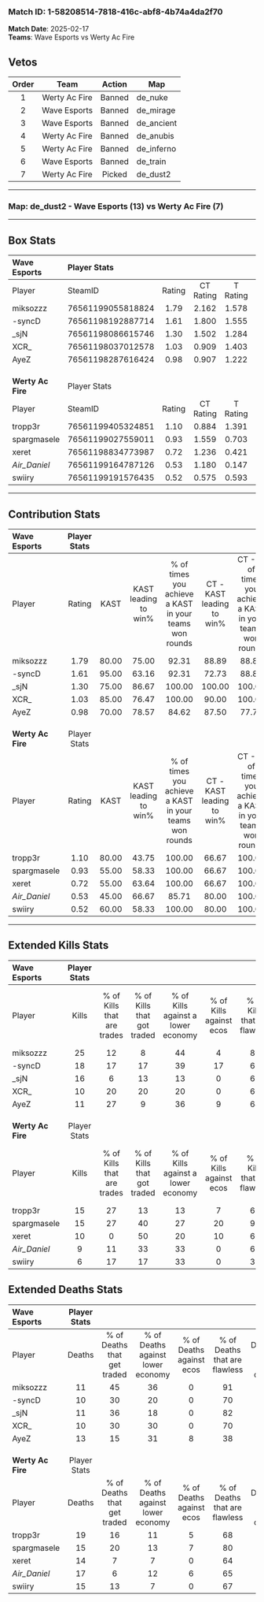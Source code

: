### Match ID: 1-58208514-7818-416c-abf8-4b74a4da2f70  
**Match Date**: 2025-02-17  
**Teams**: Wave Esports vs Werty Ac Fire  

## Vetos  

| Order | Team | Action | Map |
| :---: | :--: | :----: | --- |
| 1 | Werty Ac Fire | Banned | de_nuke |
| 2 | Wave Esports | Banned | de_mirage |
| 3 | Wave Esports | Banned | de_ancient |
| 4 | Werty Ac Fire | Banned | de_anubis |
| 5 | Werty Ac Fire | Banned | de_inferno |
| 6 | Wave Esports | Banned | de_train |
| 7 | Werty Ac Fire | Picked | de_dust2 |

---  

### **Map**: de_dust2 - Wave Esports (13) vs Werty Ac Fire (7)  
---  

## Box Stats  

| **Wave Esports**  | Player Stats      |        |           |          |       |       |       |         |        |      |     |
| :- | :- | :-: | :-: | :-: | :-: | :-: | :-: | :-: | :-: | :-: | :-: |
| Player            | SteamID           | Rating | CT Rating | T Rating | KAST  |  ADR  | Kills | Assists | Deaths | K/D  | HS% |
| miksozzz          | 76561199055818824 |  1.79  |   2.162   |  1.578   | 80.00 | 111.6 |  25   |    1    |   11   | 2.27 | 36  |
| -syncD            | 76561198192887714 |  1.61  |   1.800   |  1.555   | 95.00 | 96.7  |  18   |    7    |   10   | 1.80 | 61  |
| _sjN              | 76561198086615746 |  1.30  |   1.502   |  1.284   | 75.00 | 87.5  |  16   |    3    |   11   | 1.45 | 75  |
| XCR_              | 76561198037012578 |  1.03  |   0.909   |  1.403   | 85.00 | 51.2  |  10   |    3    |   10   | 1.00 | 70  |
| AyeZ              | 76561198287616424 |  0.98  |   0.907   |  1.222   | 70.00 | 76.9  |  11   |    6    |   13   | 0.85 | 45  |
|                   |                   |        |           |          |       |       |       |         |        |      |     |
|                   |                   |        |           |          |       |       |       |         |        |      |     |
|                   |                   |        |           |          |       |       |       |         |        |      |     |
| **Werty Ac Fire** | Player Stats      |        |           |          |       |       |       |         |        |      |     |
| Player            | SteamID           | Rating | CT Rating | T Rating | KAST  |  ADR  | Kills | Assists | Deaths | K/D  | HS% |
| tropp3r           | 76561199405324851 |  1.10  |   0.884   |  1.391   | 80.00 | 88.3  |  15   |    7    |   19   | 0.79 | 86  |
| spargmasele       | 76561199027559011 |  0.93  |   1.559   |  0.703   | 55.00 | 68.0  |  15   |    0    |   15   | 1.00 | 46  |
| xeret             | 76561198834773987 |  0.72  |   1.236   |  0.421   | 55.00 | 57.2  |  10   |    3    |   14   | 0.71 | 70  |
| _Air_Daniel_      | 76561199164787126 |  0.53  |   1.180   |  0.147   | 45.00 | 53.2  |   9   |    7    |   17   | 0.53 | 33  |
| swiiry            | 76561199191576435 |  0.52  |   0.575   |  0.593   | 60.00 | 44.0  |   6   |    5    |   15   | 0.40 | 50  |
---  

## Contribution Stats  

| **Wave Esports**  | Player Stats |       |                      |                                                        |                           |                                                             |                          |                                                            |
| :- | :-: | :-: | :-: | :-: | :-: | :-: | :-: | :-: |
| Player            |    Rating    | KAST  | KAST leading to win% | % of times you achieve a KAST in your teams won rounds | CT - KAST leading to win% | CT - % of times you achieve a KAST in your teams won rounds | T - KAST leading to win% | T - % of times you achieve a KAST in your teams won rounds |
| miksozzz          |     1.79     | 80.00 |        75.00         |                         92.31                          |           88.89           |                            88.89                            |          57.14           |                           100.00                           |
| -syncD            |     1.61     | 95.00 |        63.16         |                         92.31                          |           72.73           |                            88.89                            |          50.00           |                           100.00                           |
| _sjN              |     1.30     | 75.00 |        86.67         |                         100.00                         |          100.00           |                           100.00                            |          66.67           |                           100.00                           |
| XCR_              |     1.03     | 85.00 |        76.47         |                         100.00                         |           90.00           |                           100.00                            |          57.14           |                           100.00                           |
| AyeZ              |     0.98     | 70.00 |        78.57         |                         84.62                          |           87.50           |                            77.78                            |          66.67           |                           100.00                           |
|                   |              |       |                      |                                                        |                           |                                                             |                          |                                                            |
|                   |              |       |                      |                                                        |                           |                                                             |                          |                                                            |
|                   |              |       |                      |                                                        |                           |                                                             |                          |                                                            |
| **Werty Ac Fire** | Player Stats |       |                      |                                                        |                           |                                                             |                          |                                                            |
| Player            |    Rating    | KAST  | KAST leading to win% | % of times you achieve a KAST in your teams won rounds | CT - KAST leading to win% | CT - % of times you achieve a KAST in your teams won rounds | T - KAST leading to win% | T - % of times you achieve a KAST in your teams won rounds |
| tropp3r           |     1.10     | 80.00 |        43.75         |                         100.00                         |           66.67           |                           100.00                            |          30.00           |                           100.00                           |
| spargmasele       |     0.93     | 55.00 |        58.33         |                         100.00                         |           66.67           |                           100.00                            |          50.00           |                           100.00                           |
| xeret             |     0.72     | 55.00 |        63.64         |                         100.00                         |           66.67           |                           100.00                            |          60.00           |                           100.00                           |
| _Air_Daniel_      |     0.53     | 45.00 |        66.67         |                         85.71                          |           80.00           |                           100.00                            |          50.00           |                           66.67                            |
| swiiry            |     0.52     | 60.00 |        58.33         |                         100.00                         |           80.00           |                           100.00                            |          42.86           |                           100.00                           |
---  

## Extended Kills Stats  

| **Wave Esports**  | Player Stats |                            |                            |                                    |                         |                              |                                 |                                       |                    |           |
| :- | :-: | :-: | :-: | :-: | :-: | :-: | :-: | :-: | :-: | :-: |
| Player            |    Kills     | % of Kills that are trades | % of Kills that got traded | % of Kills against a lower economy | % of Kills against ecos | % of Kills that are flawless | % of Kills that are close duels | % of Kills that are assisted by flash | Pistol Round Kills | AWP Kills |
| miksozzz          |      25      |             12             |             8              |                 44                 |            4            |              80              |                0                |                   4                   |         18         |     1     |
| -syncD            |      18      |             17             |             17             |                 39                 |           17            |              67              |               11                |                   0                   |         0          |     1     |
| _sjN              |      16      |             6              |             13             |                 13                 |            0            |              63              |                6                |                   6                   |         0          |     5     |
| XCR_              |      10      |             20             |             20             |                 20                 |            0            |              60              |                0                |                   0                   |         0          |     3     |
| AyeZ              |      11      |             27             |             9              |                 36                 |            9            |              64              |               18                |                   0                   |         0          |     0     |
|                   |              |                            |                            |                                    |                         |                              |                                 |                                       |                    |           |
|                   |              |                            |                            |                                    |                         |                              |                                 |                                       |                    |           |
|                   |              |                            |                            |                                    |                         |                              |                                 |                                       |                    |           |
| **Werty Ac Fire** | Player Stats |                            |                            |                                    |                         |                              |                                 |                                       |                    |           |
| Player            |    Kills     | % of Kills that are trades | % of Kills that got traded | % of Kills against a lower economy | % of Kills against ecos | % of Kills that are flawless | % of Kills that are close duels | % of Kills that are assisted by flash | Pistol Round Kills | AWP Kills |
| tropp3r           |      15      |             27             |             13             |                 13                 |            7            |              67              |                7                |                   7                   |         0          |     2     |
| spargmasele       |      15      |             27             |             40             |                 27                 |           20            |              93              |                0                |                   0                   |         4          |     0     |
| xeret             |      10      |             0              |             50             |                 20                 |           10            |              60              |               10                |                   0                   |         0          |     0     |
| _Air_Daniel_      |      9       |             11             |             33             |                 33                 |            0            |              67              |               11                |                  22                   |         0          |     0     |
| swiiry            |      6       |             17             |             17             |                 33                 |            0            |              33              |                0                |                   0                   |         1          |     0     |
## Extended Deaths Stats  

| **Wave Esports**  | Player Stats |                             |                                   |                          |                               |                            |                           |               |
| :- | :-: | :-: | :-: | :-: | :-: | :-: | :-: | :-: |
| Player            |    Deaths    | % of Deaths that get traded | % of Deaths against lower economy | % of Deaths against ecos | % of Deaths that are flawless | % of Deaths that are close | % of Deaths while blinded | Deaths to AWP |
| miksozzz          |      11      |             45              |                36                 |            0             |              91               |             0              |             9             |       1       |
| -syncD            |      10      |             30              |                20                 |            0             |              70               |             0              |             0             |       2       |
| _sjN              |      11      |             36              |                18                 |            0             |              82               |             9              |             0             |       2       |
| XCR_              |      10      |             30              |                30                 |            0             |              70               |             10             |            10             |       0       |
| AyeZ              |      13      |             15              |                31                 |            8             |              38               |             8              |             8             |       0       |
|                   |              |                             |                                   |                          |                               |                            |                           |               |
|                   |              |                             |                                   |                          |                               |                            |                           |               |
|                   |              |                             |                                   |                          |                               |                            |                           |               |
| **Werty Ac Fire** | Player Stats |                             |                                   |                          |                               |                            |                           |               |
| Player            |    Deaths    | % of Deaths that get traded | % of Deaths against lower economy | % of Deaths against ecos | % of Deaths that are flawless | % of Deaths that are close | % of Deaths while blinded | Deaths to AWP |
| tropp3r           |      19      |             16              |                11                 |            5             |              68               |             5              |             0             |       2       |
| spargmasele       |      15      |             20              |                13                 |            7             |              80               |             13             |             0             |       2       |
| xeret             |      14      |              7              |                 7                 |            0             |              64               |             7              |             0             |       3       |
| _Air_Daniel_      |      17      |              6              |                12                 |            6             |              65               |             0              |            12             |       5       |
| swiiry            |      15      |             13              |                 7                 |            0             |              67               |             7              |             0             |       6       |
